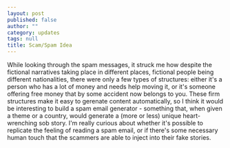 ```yaml
---
layout: post
published: false
author: ""
category: updates
tags: null
title: Scam/Spam Idea
---
```


While looking through the spam messages, it struck me how despite the fictional narratives taking place in different places, fictional people being different nationalities, there were only a few types of structures: either it's a person who has a lot of money and needs help moving it, or it's someone offering free money that by some accident now belongs to you. These firm structures make it easy to gerenate content automatically, so I think it would be interesting to build a spam email generator - something that, when given a theme or a country, would generate a (more or less) unique heart-wrenching sob story. I'm really curious about whether it's possible to replicate the feeling of reading a spam email, or if there's some necessary human touch that the scammers are able to inject into their fake stories.